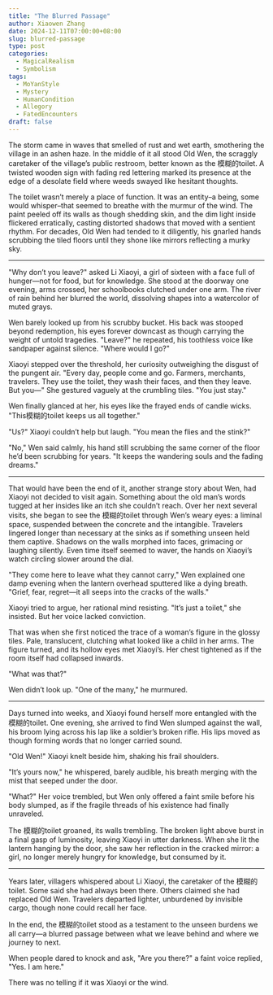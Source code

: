 ```yaml
---
title: "The Blurred Passage"
author: Xiaowen Zhang
date: 2024-12-11T07:00:00+08:00
slug: blurred-passage
type: post
categories:
  - MagicalRealism
  - Symbolism
tags:
  - MoYanStyle
  - Mystery
  - HumanCondition
  - Allegory
  - FatedEncounters
draft: false
---
```


The storm came in waves that smelled of rust and wet earth, smothering the village in an ashen haze. In the middle of it all stood Old Wen, the scraggly caretaker of the village’s public restroom, better known as the 模糊的toilet. A twisted wooden sign with fading red lettering marked its presence at the edge of a desolate field where weeds swayed like hesitant thoughts.

The toilet wasn’t merely a place of function. It was an entity–a being, some would whisper–that seemed to breathe with the murmur of the wind. The paint peeled off its walls as though shedding skin, and the dim light inside flickered erratically, casting distorted shadows that moved with a sentient rhythm. For decades, Old Wen had tended to it diligently, his gnarled hands scrubbing the tiled floors until they shone like mirrors reflecting a murky sky.

---

"Why don’t you leave?" asked Li Xiaoyi, a girl of sixteen with a face full of hunger—not for food, but for knowledge. She stood at the doorway one evening, arms crossed, her schoolbooks clutched under one arm. The river of rain behind her blurred the world, dissolving shapes into a watercolor of muted grays.

Wen barely looked up from his scrubby bucket. His back was stooped beyond redemption, his eyes forever downcast as though carrying the weight of untold tragedies. "Leave?" he repeated, his toothless voice like sandpaper against silence. "Where would I go?"

Xiaoyi stepped over the threshold, her curiosity outweighing the disgust of the pungent air. "Every day, people come and go. Farmers, merchants, travelers. They use the toilet, they wash their faces, and then they leave. But you—" She gestured vaguely at the crumbling tiles. "You just stay."

Wen finally glanced at her, his eyes like the frayed ends of candle wicks. "This模糊的toilet keeps us all together."

"Us?" Xiaoyi couldn’t help but laugh. "You mean the flies and the stink?"

"No," Wen said calmly, his hand still scrubbing the same corner of the floor he’d been scrubbing for years. "It keeps the wandering souls and the fading dreams."

---

That would have been the end of it, another strange story about Wen, had Xiaoyi not decided to visit again. Something about the old man’s words tugged at her insides like an itch she couldn’t reach. Over her next several visits, she began to see the 模糊的toilet through Wen’s weary eyes: a liminal space, suspended between the concrete and the intangible. Travelers lingered longer than necessary at the sinks as if something unseen held them captive. Shadows on the walls morphed into faces, grimacing or laughing silently. Even time itself seemed to waver, the hands on Xiaoyi’s watch circling slower around the dial.

"They come here to leave what they cannot carry," Wen explained one damp evening when the lantern overhead sputtered like a dying breath. "Grief, fear, regret—it all seeps into the cracks of the walls."

Xiaoyi tried to argue, her rational mind resisting. "It’s just a toilet," she insisted. But her voice lacked conviction.

That was when she first noticed the trace of a woman’s figure in the glossy tiles. Pale, translucent, clutching what looked like a child in her arms. The figure turned, and its hollow eyes met Xiaoyi’s. Her chest tightened as if the room itself had collapsed inwards.

"What was that?"

Wen didn’t look up. "One of the many," he murmured.

---

Days turned into weeks, and Xiaoyi found herself more entangled with the 模糊的toilet. One evening, she arrived to find Wen slumped against the wall, his broom lying across his lap like a soldier’s broken rifle. His lips moved as though forming words that no longer carried sound. 

"Old Wen!" Xiaoyi knelt beside him, shaking his frail shoulders.

"It’s yours now," he whispered, barely audible, his breath merging with the mist that seeped under the door.

"What?" Her voice trembled, but Wen only offered a faint smile before his body slumped, as if the fragile threads of his existence had finally unraveled. 

The 模糊的toilet groaned, its walls trembling. The broken light above burst in a final gasp of luminosity, leaving Xiaoyi in utter darkness. When she lit the lantern hanging by the door, she saw her reflection in the cracked mirror: a girl, no longer merely hungry for knowledge, but consumed by it.

---

Years later, villagers whispered about Li Xiaoyi, the caretaker of the 模糊的toilet. Some said she had always been there. Others claimed she had replaced Old Wen. Travelers departed lighter, unburdened by invisible cargo, though none could recall her face. 

In the end, the 模糊的toilet stood as a testament to the unseen burdens we all carry—a blurred passage between what we leave behind and where we journey to next.

When people dared to knock and ask, "Are you there?" a faint voice replied, "Yes. I am here."

There was no telling if it was Xiaoyi or the wind.